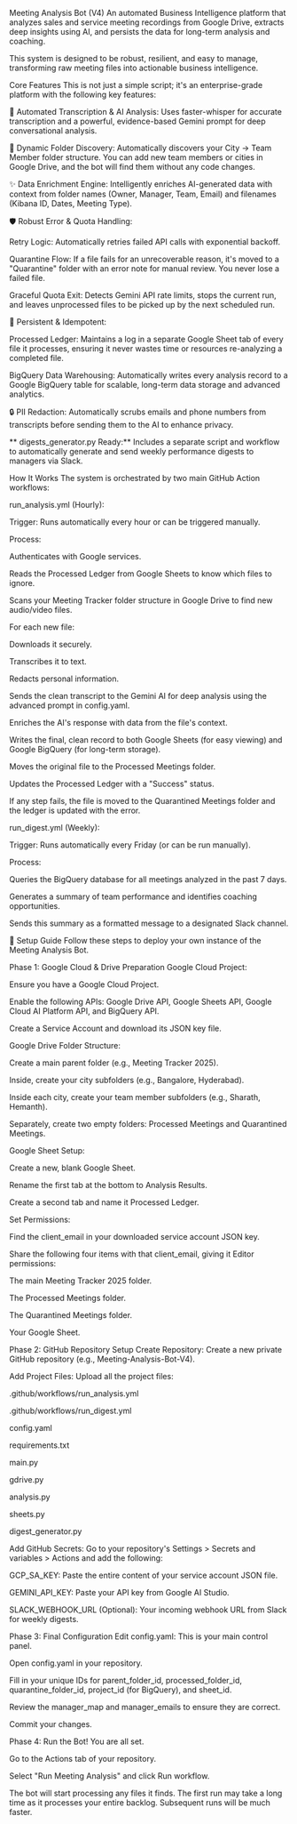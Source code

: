 Meeting Analysis Bot (V4)
An automated Business Intelligence platform that analyzes sales and service meeting recordings from Google Drive, extracts deep insights using AI, and persists the data for long-term analysis and coaching.

This system is designed to be robust, resilient, and easy to manage, transforming raw meeting files into actionable business intelligence.

Core Features
This is not just a simple script; it's an enterprise-grade platform with the following key features:

🤖 Automated Transcription & AI Analysis: Uses faster-whisper for accurate transcription and a powerful, evidence-based Gemini prompt for deep conversational analysis.

📂 Dynamic Folder Discovery: Automatically discovers your City -> Team Member folder structure. You can add new team members or cities in Google Drive, and the bot will find them without any code changes.

✨ Data Enrichment Engine: Intelligently enriches AI-generated data with context from folder names (Owner, Manager, Team, Email) and filenames (Kibana ID, Dates, Meeting Type).

🛡️ Robust Error & Quota Handling:

Retry Logic: Automatically retries failed API calls with exponential backoff.

Quarantine Flow: If a file fails for an unrecoverable reason, it's moved to a "Quarantine" folder with an error note for manual review. You never lose a failed file.

Graceful Quota Exit: Detects Gemini API rate limits, stops the current run, and leaves unprocessed files to be picked up by the next scheduled run.

💾 Persistent & Idempotent:

Processed Ledger: Maintains a log in a separate Google Sheet tab of every file it processes, ensuring it never wastes time or resources re-analyzing a completed file.

BigQuery Data Warehousing: Automatically writes every analysis record to a Google BigQuery table for scalable, long-term data storage and advanced analytics.

🔒 PII Redaction: Automatically scrubs emails and phone numbers from transcripts before sending them to the AI to enhance privacy.

** digests_generator.py Ready:** Includes a separate script and workflow to automatically generate and send weekly performance digests to managers via Slack.

How It Works
The system is orchestrated by two main GitHub Action workflows:

run_analysis.yml (Hourly):

Trigger: Runs automatically every hour or can be triggered manually.

Process:

Authenticates with Google services.

Reads the Processed Ledger from Google Sheets to know which files to ignore.

Scans your Meeting Tracker folder structure in Google Drive to find new audio/video files.

For each new file:

Downloads it securely.

Transcribes it to text.

Redacts personal information.

Sends the clean transcript to the Gemini AI for deep analysis using the advanced prompt in config.yaml.

Enriches the AI's response with data from the file's context.

Writes the final, clean record to both Google Sheets (for easy viewing) and Google BigQuery (for long-term storage).

Moves the original file to the Processed Meetings folder.

Updates the Processed Ledger with a "Success" status.

If any step fails, the file is moved to the Quarantined Meetings folder and the ledger is updated with the error.

run_digest.yml (Weekly):

Trigger: Runs automatically every Friday (or can be run manually).

Process:

Queries the BigQuery database for all meetings analyzed in the past 7 days.

Generates a summary of team performance and identifies coaching opportunities.

Sends this summary as a formatted message to a designated Slack channel.

🚀 Setup Guide
Follow these steps to deploy your own instance of the Meeting Analysis Bot.

Phase 1: Google Cloud & Drive Preparation
Google Cloud Project:

Ensure you have a Google Cloud Project.

Enable the following APIs: Google Drive API, Google Sheets API, Google Cloud AI Platform API, and BigQuery API.

Create a Service Account and download its JSON key file.

Google Drive Folder Structure:

Create a main parent folder (e.g., Meeting Tracker 2025).

Inside, create your city subfolders (e.g., Bangalore, Hyderabad).

Inside each city, create your team member subfolders (e.g., Sharath, Hemanth).

Separately, create two empty folders: Processed Meetings and Quarantined Meetings.

Google Sheet Setup:

Create a new, blank Google Sheet.

Rename the first tab at the bottom to Analysis Results.

Create a second tab and name it Processed Ledger.

Set Permissions:

Find the client_email in your downloaded service account JSON key.

Share the following four items with that client_email, giving it Editor permissions:

The main Meeting Tracker 2025 folder.

The Processed Meetings folder.

The Quarantined Meetings folder.

Your Google Sheet.

Phase 2: GitHub Repository Setup
Create Repository: Create a new private GitHub repository (e.g., Meeting-Analysis-Bot-V4).

Add Project Files: Upload all the project files:

.github/workflows/run_analysis.yml

.github/workflows/run_digest.yml

config.yaml

requirements.txt

main.py

gdrive.py

analysis.py

sheets.py

digest_generator.py

Add GitHub Secrets: Go to your repository's Settings > Secrets and variables > Actions and add the following:

GCP_SA_KEY: Paste the entire content of your service account JSON file.

GEMINI_API_KEY: Paste your API key from Google AI Studio.

SLACK_WEBHOOK_URL (Optional): Your incoming webhook URL from Slack for weekly digests.

Phase 3: Final Configuration
Edit config.yaml: This is your main control panel.

Open config.yaml in your repository.

Fill in your unique IDs for parent_folder_id, processed_folder_id, quarantine_folder_id, project_id (for BigQuery), and sheet_id.

Review the manager_map and manager_emails to ensure they are correct.

Commit your changes.

Phase 4: Run the Bot!
You are all set.

Go to the Actions tab of your repository.

Select "Run Meeting Analysis" and click Run workflow.

The bot will start processing any files it finds. The first run may take a long time as it processes your entire backlog. Subsequent runs will be much faster.
